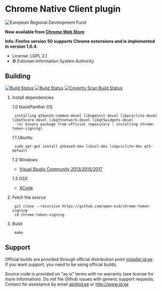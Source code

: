 # Chrome Native Client plugin

![European Regional Development Fund](https://github.com/e-gov/RIHA-Frontend/raw/master/logo/EU/EU.png "European Regional Development Fund - DO NOT REMOVE THIS IMAGE BEFORE 05.03.2020")

**Now available from [Chrome Web Store](https://chrome.google.com/webstore/detail/ckjefchnfjhjfedoccjbhjpbncimppeg)**

**Info: Firefox version 50 supports Chrome extensions and is implemented in version 1.0.4.**

 * License: LGPL 2.1
 * &copy; Estonian Information System Authority

## Building
[![Build Status](https://travis-ci.org/open-eid/chrome-token-signing.svg?branch=master)](https://travis-ci.org/open-eid/chrome-token-signing)
[![Build Status](https://ci.appveyor.com/api/projects/status/github/open-eid/chrome-token-signing?branch=master&svg=true)](https://ci.appveyor.com/project/open-eid/chrome-token-signing)
[![Coverity Scan Build Status](https://scan.coverity.com/projects/2449/badge.svg)](https://scan.coverity.com/projects/2449)

1. Install dependencies

   1.0 blackPanther OS

        installing qtbase5-common-devel libopenssl-devel libpcsclite-devel libqt5core-devel libqt5network-devel libqt5widgets-devel
         (or binary package from official repository : installing chrome-token-signing)

   1.1 Ubuntu

        sudo apt-get install qtbase5-dev libssl-dev libpcsclite-dev qt5-default

   1.2 Windows

     * [Visual Studio Community 2013/2015/2017](https://www.visualstudio.com/downloads/)

   1.3 OSX

     * [XCode](https://itunes.apple.com/en/app/xcode/id497799835?mt=12)

        
2. Fetch the source

        git clone --recursive https://github.com/open-eid/chrome-token-signing
        cd chrome-token-signing

3. Build

        make

## Support
Official builds are provided through official distribution point [installer.id.ee](https://installer.id.ee). If you want support, you need to be using official builds.

Source code is provided on "as is" terms with no warranty (see license for more information). Do not file Github issues with generic support requests.
Contact for assistance by email abi@id.ee or http://www.id.ee
